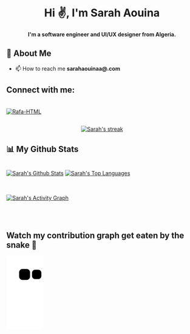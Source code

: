 
<h1 align="center">Hi ✌️, I'm Sarah Aouina</h1>
<h4 align="center">I'm a software engineer and UI/UX designer from Algeria.</h4>

 ##
 ## 🙋 About Me

- 📫 How to reach me **sarahaouinaa@.com**  
  
## Connect with me:
 <div style="display: inline_block">
    <br>
  <a href="https://www.behance.net/srh6" target="_blank"><img align="center" alt="Rafa-HTML" height="30" width="30" src="https://cdn.jsdelivr.net/gh/devicons/devicon/icons/behance/behance-original.svg"></a>
</div>
  
   ##
 <p align="center">
    <a href="https://github.com/sarahaoui/github-readme-streak-stats">
        <img title="🔥 Get streak stats for your profile at git.io/streak-stats" alt="Sarah's streak" src="https://github-readme-streak-stats.herokuapp.com/?user=sarahaoui&theme=dracula&hide_border=true&stroke=0000&background=0D1117"/>
    </a>
</p>

## 📊 My Github Stats

  <br/>
    <a href="https://github.com/sarahaoui/github-readme-stats"><img alt="Sarah's Github Stats" src="https://github-readme-stats.vercel.app/api?username=sarahaoui&show_icons=true&count_private=true&theme=dracula&hide_border=true&bg_color=0D1117" /></a>
  <a href="https://github.com/sarahaoui/github-readme-stats"><img alt="Sarah's Top Languages" src="https://github-readme-stats.vercel.app/api/top-langs/?username=sarahaoui&langs_count=8&count_private=true&layout=compact&theme=dracula&hide_border=true&bg_color=0D1117" /></a>
  <br/>



<br/>
<br/>

<a href="https://github.com/sarahaoui/github-readme-activity-graph"><img alt="Sarah's Activity Graph" src="https://activity-graph.herokuapp.com/graph?username=sarahaoui&bg_color=0D1117&color=FE7F9C&line=5BCDEC&point=FFFFFF&hide_border=true" /></a>

<br/>
<br/>

## Watch my contribution graph get eaten by the snake 🐍

![snake gif](https://github.com/sarahaoui/sarahaoui/blob/output/github-contribution-grid-snake.svg)

  
 



